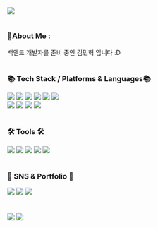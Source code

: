<img src="https://capsule-render.vercel.app/api?type=slice&color=auto&height=200&section=header&text=Mesudal&nbsp;GitHub&fontSize=90" />

<h1 dir="auto"></h1>
<h3>
  💫About Me :
</h3>
<p>백엔드 개발자를 준비 중인 김민혁 입니다 :D</p>


<h1 dir="auto"></h1>
<h3>
  📚 Tech Stack / Platforms & Languages📚
</h3>

<div>
  <img src="https://camo.githubusercontent.com/3bde44b1200314fda52d05360f3e5671ec213a9049860f092d0e088e3a23da9e/68747470733a2f2f696d672e736869656c64732e696f2f62616467652f4a6176612d3030373339363f7374796c653d666c6174266c6f676f3d436f6e64612d466f726765266c6f676f436f6c6f723d7768697465"/>
	<img src="https://img.shields.io/badge/HTML5-E34F26?style=flat&logo=HTML5&logoColor=white" />
	<img src="https://img.shields.io/badge/CSS3-1572B6?style=flat&logo=CSS3&logoColor=white" />
  <img src="https://img.shields.io/badge/JavaScript-F7DF1E?style=flat&logo=JavaScript&logoColor=white"/>
  <img src="https://img.shields.io/badge/jQuery-0769AD?style=flat&logo=jQuery&logoColor=white"/>
  <img src="https://img.shields.io/badge/Spring Boot-6DB33F?style=flat&logo=Spring Boot&logoColor=white"/>
  <br>
  <img src="https://img.shields.io/badge/Oracle-F80000?style=flat&logo=Oracle&logoColor=white"/>
  <img src="https://img.shields.io/badge/MySQL-4479A1?style=flat&logo=MySQL&logoColor=white"/>
  <img src="https://img.shields.io/badge/Gradle-02303A?style=flat&logo=Gradle&logoColor=white"/>
  <img src="https://camo.githubusercontent.com/56ed124513b0ae7b3798b61c37b5c526651c49a829b100d3392fbde1728dae82/68747470733a2f2f696d672e736869656c64732e696f2f62616467652f4d7962617469732d3030303030303f7374796c653d666c6174266c6f676f3d466c75656e7464266c6f676f436f6c6f723d7768697465">
</div>
<h1 dir="auto"></h1>


<h3>
  🛠 Tools 🛠
</h3>
<div>
  <img src="https://img.shields.io/badge/Eclipse IDE-2C2255?style=flat&logo=Eclipse IDE&logoColor=white"/>
  <img src="https://img.shields.io/badge/Visual Studio-5C2D91?style=flat&logo=Visual Studio&logoColor=white"/>
  <img src="https://img.shields.io/badge/Apache Tomcat-F8DC75?style=flat&logo=Apache Tomcat&logoColor=white"/>
  <img src="https://img.shields.io/badge/Git-F05032?style=flat&logo=Git&logoColor=white"/>
    <img src="https://img.shields.io/badge/GitHub-181717?style=flat&logo=GitHub&logoColor=white"/>
</div>
<h1 dir="auto"></h1>

<h3>
  🎨 SNS & Portfolio 🎨
</h3>
<div>
  <a href="https://github.com/mesudal/CodeFarm_Spring"><img src="https://img.shields.io/badge/PortFolio-4285F4?style=flat&logo=Files&logoColor=white"/></a>
  <a href="https://mesudal.notion.site"><img src="https://img.shields.io/badge/Notion-000000?style=flat&logo=Notion&logoColor=white"/></a>
  <a href="https://blog.naver.com/mesudal"><img src="https://img.shields.io/badge/Blog-03C75A?style=flat&logo=Naver&logoColor=white"/></a>
</div>

<h1 dir="auto"></h1>



<div>
  <img src="https://github-readme-stats.vercel.app/api?username=mesudal&show_icons=true&theme=onedark">
  <img src="https://github-readme-stats.vercel.app/api/top-langs/?username=mesudal&theme=onedark">
</div>
